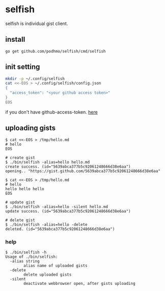 # selfish

selfish is individual gist client.

## install

```
go get github.com/podhmo/selfish/cmd/selfish
```

## init setting

```bash
mkdir -p ~/.config/selfish
cat <<-EOS > ~/.config/selfish/config.json
{
  "access_token": "<your github access token>"
}
EOS
```

if you don't have github-access-token. [here](https://github.com/settings/tokens)

## uploading gists


```
$ cat <<-EOS > /tmp/hello.md
# hello
EOS

# create gist
$ ./bin/selfish -alias=hello hello.md
create success. (id="5639abca377b5c92061248666d38e6aa")
opening.. "https://gist.github.com/5639abca377b5c92061248666d38e6aa"

$ cat <<-EOS > /tmp/hello.md
# hello
hello hello hello
EOS

# update gist
$ ./bin/selfish -alias=hello -silent hello.md
update success. (id="5639abca377b5c92061248666d38e6aa")

# delete gist
$ ./bin/selfish -alias=hello -delete
deleted. (id="5639abca377b5c92061248666d38e6aa")
```

### help

```
$ ./bin/selfish -h
Usage of ./bin/selfish:
  -alias string
        alias name of uploaded gists
  -delete
        delete uploaded gists
  -silent
        deactivate webbrowser open, after gists uploading
```

